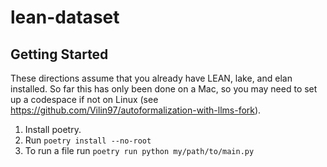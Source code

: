 # lean-dataset
## Getting Started
These directions assume that you already have LEAN, lake, and elan installed. So far this has only been done on a Mac, so you may need to set up a codespace if not on Linux (see https://github.com/Vilin97/autoformalization-with-llms-fork).
1. Install poetry.
2. Run `poetry install --no-root`
3. To run a file run `poetry run python my/path/to/main.py`